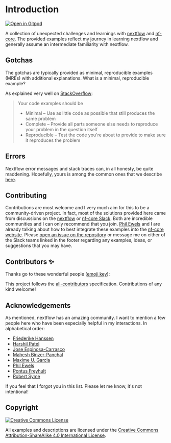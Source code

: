 # Introduction

[![Open in Gitpod](https://gitpod.io/button/open-in-gitpod.svg)](https://gitpod.io/#https://github.com/Midnighter/nextflow-gotchas/blob/main/docs/README.md)

A collection of unexpected challenges and learnings with [nextflow](https://nextflow.io/) and [nf-core](https://nf-co.re/). The provided examples reflect my journey in learning nextflow and generally assume an intermediate familiarity with nextflow.

## Gotchas

The gotchas are typically provided as minimal, reproducible examples (MREs) with additional explanations. What is a minimal, reproducible example?

As explained very well on [StackOverflow](https://stackoverflow.com/help/minimal-reproducible-example):

> Your code examples should be
>
> -   Minimal – Use as little code as possible that still produces the same problem
> -   Complete – Provide all parts someone else needs to reproduce your problem in the question itself
> -   Reproducible – Test the code you're about to provide to make sure it reproduces the problem

## Errors

Nextflow error messages and stack traces can, in all honesty, be quite maddening. Hopefully, yours is among the common ones that we describe [here](/nextflow-gotchas/errors/).

## Contributing

Contributions are most welcome and I very much aim for this to be a community-driven project. In fact, most of the solutions provided here came from discussions on the [nextflow](https://join.slack.com/t/nextflow/shared_invite/zt-11iwlxtw5-R6SNBpVksOJAx5sPOXNrZg) or [nf-core Slack](https://nfcore.slack.com/). Both are incredible communities and I can only recommend that you join. [Phil Ewels](https://github.com/ewels/) and I are already talking about how to best integrate these examples into the [nf-core website](https://nf-co.re/). Please [open an issue on the repository](https://github.com/Midnighter/nextflow-gotchas/issues) or message me on either of the Slack teams linked in the footer regarding any examples, ideas, or suggestions that you may have.

## Contributors ✨

Thanks go to these wonderful people ([emoji key](https://allcontributors.org/docs/en/emoji-key)):

<!-- ALL-CONTRIBUTORS-LIST:START - Do not remove or modify this section -->
<!-- prettier-ignore-start -->
<!-- markdownlint-disable -->
<!-- markdownlint-restore -->
<!-- prettier-ignore-end -->
<!-- ALL-CONTRIBUTORS-LIST:END -->

This project follows the [all-contributors](https://github.com/all-contributors/all-contributors) specification. Contributions of any kind welcome!

## Acknowledgements

As mentioned, nextflow has an amazing community. I want to mention a few people here who have been especially helpful in my interactions. In alphabetical order:

-   [Friederike Hanssen](https://github.com/FriederikeHanssen)
-   [Harshil Patel](https://github.com/drpatelh)
-   [Jose Espinosa-Carrasco](https://github.com/JoseEspinosa)
-   [Mahesh Binzer-Panchal](https://github.com/mahesh-panchal)
-   [Maxime U. Garcia](https://github.com/maxulysse)
-   [Phil Ewels](https://github.com/ewels)
-   [Pontus Freyhult](https://github.com/pontus)
-   [Robert Syme](https://github.com/robsyme)

If you feel that I forgot you in this list. Please let me know, it's not intentional!

## Copyright

<a rel="license" href="http://creativecommons.org/licenses/by-sa/4.0/"><img alt="Creative Commons License" style="border-width:0" src="https://i.creativecommons.org/l/by-sa/4.0/88x31.png" /></a>

All examples and descriptions are licensed under the <a rel="license" href="http://creativecommons.org/licenses/by-sa/4.0/">Creative Commons Attribution-ShareAlike 4.0 International License</a>.
